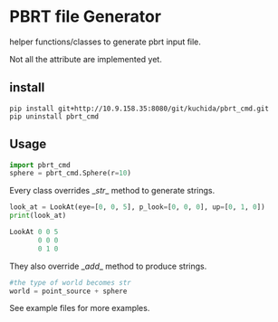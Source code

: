 # PBRT file Generator
helper functions/classes to generate pbrt input file.

Not all the attribute are implemented yet.

## install
```
pip install git+http://10.9.158.35:8080/git/kuchida/pbrt_cmd.git
pip uninstall pbrt_cmd
```

## Usage
```python
import pbrt_cmd
sphere = pbrt_cmd.Sphere(r=10)
```

Every class overrides \__str__ method to generate strings.
```python
look_at = LookAt(eye=[0, 0, 5], p_look=[0, 0, 0], up=[0, 1, 0])
print(look_at)

LookAt 0 0 5  
       0 0 0  
       0 1 0   
```

They also override \__add__ method to produce strings.

```python
#the type of world becomes str
world = point_source + sphere 
```

See example files for more examples.
